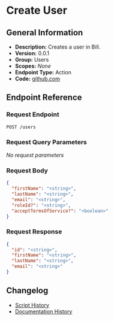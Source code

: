 <!-- BEGIN GENERATED CONTENT -->
# Create User

## General Information

- **Description:** Creates a user in Bill.
- **Version:** 0.0.1
- **Group:** Users
- **Scopes:** _None_
- **Endpoint Type:** Action
- **Code:** [github.com](https://github.com/NangoHQ/integration-templates/tree/main/integrations/bill/actions/create-user.ts)


## Endpoint Reference

### Request Endpoint

`POST /users`

### Request Query Parameters

_No request parameters_

### Request Body

```json
{
  "firstName": "<string>",
  "lastName": "<string>",
  "email": "<string>",
  "roleId?": "<string>",
  "acceptTermsOfService?": "<boolean>"
}
```

### Request Response

```json
{
  "id": "<string>",
  "firstName": "<string>",
  "lastName": "<string>",
  "email": "<string>"
}
```

## Changelog

- [Script History](https://github.com/NangoHQ/integration-templates/commits/main/integrations/bill/actions/create-user.ts)
- [Documentation History](https://github.com/NangoHQ/integration-templates/commits/main/integrations/bill/actions/create-user.md)

<!-- END  GENERATED CONTENT -->

